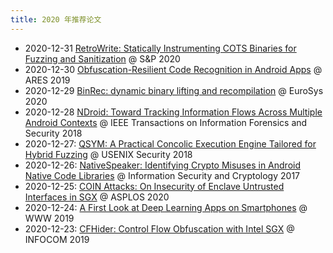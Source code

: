 ```yaml
---
title: 2020 年推荐论文
---
```


- 2020-12-31 [RetroWrite: Statically Instrumenting COTS Binaries for Fuzzing and Sanitization](./1231.md) @ S&P 2020
- 2020-12-30 [Obfuscation-Resilient Code Recognition in Android Apps](./1230.md) @ ARES 2019
- 2020-12-29 [BinRec: dynamic binary lifting and recompilation](./1229.md) @ EuroSys 2020
- 2020-12-28 [NDroid: Toward Tracking Information Flows Across Multiple Android Contexts](./1228.md) @ IEEE Transactions on Information Forensics and Security 2018
- 2020-12-27: [QSYM: A Practical Concolic Execution Engine Tailored for Hybrid Fuzzing](./1227.md) @ USENIX Security 2018
- 2020-12-26: [NativeSpeaker: Identifying Crypto Misuses in Android Native Code Libraries](./1226.md) @ Information Security and Cryptology 2017
- 2020-12-25: [COIN Attacks: On Insecurity of Enclave Untrusted Interfaces in SGX](./1225.md) @ ASPLOS 2020
- 2020-12-24: [A First Look at Deep Learning Apps on Smartphones](./1224.md) @ WWW 2019
- 2020-12-23: [CFHider: Control Flow Obfuscation with Intel SGX](./1223.md) @ INFOCOM 2019


